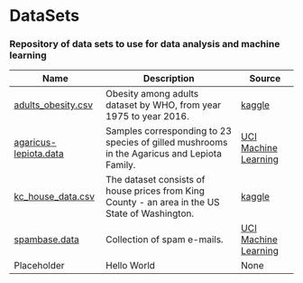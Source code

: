 # DataSets
### Repository of data sets to use for data analysis and machine learning

| Name  | Description | Source |
| ----- | ----------- | ------ |
| [adults_obesity.csv](https://github.com/jiangoz/DataSets/blob/main/adults_obesity.csv)  | Obesity among adults dataset by WHO, from year 1975 to year 2016. | [kaggle](https://www.kaggle.com/amanarora/obesity-among-adults-by-country-19752016) |
| [agaricus-lepiota.data](https://github.com/jiangoz/DataSets/blob/main/agaricus-lepiota.data)  | Samples corresponding to 23 species of gilled mushrooms in the Agaricus and Lepiota Family. | [UCI Machine Learning](https://archive.ics.uci.edu/ml/datasets/Mushroom) |
| [kc_house_data.csv](https://github.com/jiangoz/DataSets/blob/main/kc_house_data.csv)  | The dataset consists of house prices from King County - an area in the US State of Washington. | [kaggle](https://www.kaggle.com/shivachandel/kc-house-data?select=kc_house_data.csv) |
| [spambase.data](https://github.com/jiangoz/DataSets/blob/main/spambase.data)  | Collection of spam e-mails. | [UCI Machine Learning](https://archive.ics.uci.edu/ml/datasets/spambase) |
| Placeholder  | Hello World | None |
